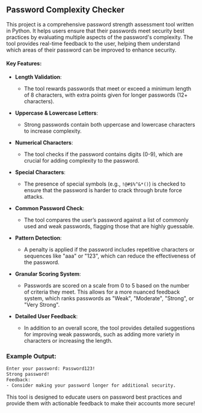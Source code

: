## Password Complexity Checker ##

This project is a comprehensive password strength assessment tool written in Python. It helps users ensure that their passwords meet security best practices by evaluating multiple aspects of the password's complexity. The tool provides real-time feedback to the user, helping them understand which areas of their password can be improved to enhance security.

#### Key Features:
- **Length Validation**: 
  - The tool rewards passwords that meet or exceed a minimum length of 8 characters, with extra points given for longer passwords (12+ characters).
  
- **Uppercase & Lowercase Letters**:
  - Strong passwords contain both uppercase and lowercase characters to increase complexity.
  
- **Numerical Characters**:
  - The tool checks if the password contains digits (0-9), which are crucial for adding complexity to the password.

- **Special Characters**:
  - The presence of special symbols (e.g., `!@#$%^&*()`) is checked to ensure that the password is harder to crack through brute force attacks.

- **Common Password Check**:
  - The tool compares the user’s password against a list of commonly used and weak passwords, flagging those that are highly guessable.

- **Pattern Detection**:
  - A penalty is applied if the password includes repetitive characters or sequences like "aaa" or "123", which can reduce the effectiveness of the password.

- **Granular Scoring System**:
  - Passwords are scored on a scale from 0 to 5 based on the number of criteria they meet. This allows for a more nuanced feedback system, which ranks passwords as "Weak", "Moderate", "Strong", or "Very Strong".

- **Detailed User Feedback**:
  - In addition to an overall score, the tool provides detailed suggestions for improving weak passwords, such as adding more variety in characters or increasing the length.



### Example Output:
```bash
Enter your password: Password123!
Strong password!
Feedback:
- Consider making your password longer for additional security.
```

This tool is designed to educate users on password best practices and provide them with actionable feedback to make their accounts more secure!
